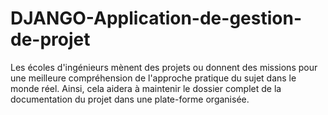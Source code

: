 # DJANGO-Application-de-gestion-de-projet
Les écoles d'ingénieurs mènent des projets ou donnent des missions pour une  meilleure compréhension de l'approche pratique du sujet dans le monde réel. Ainsi,  cela aidera à maintenir le dossier complet de la documentation du projet dans une  plate-forme organisée.
